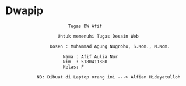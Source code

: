 # Dwapip
							Tugas DW Afif

						Untuk memenuhi Tugas Desain Web

					 Dosen : Muhammad Agung Nugroho, S.Kom., M.Kom.

						  Nama : Afif Aulia Nur
						  Nim  : 5180411380
						  Kelas: F

				NB: Dibuat di Laptop orang ini ---> Alfian Hidayatulloh